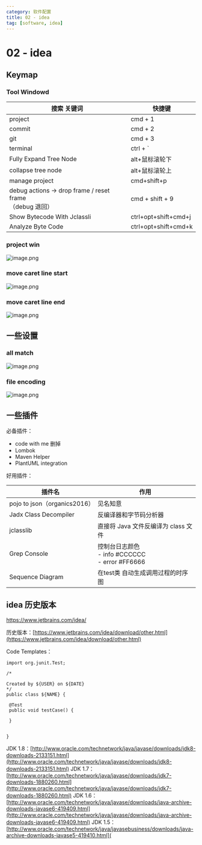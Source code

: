 ```yaml
---
category: 软件配置
title: 02 - idea
tag: [software, idea]
---
```

# 02 - idea

## Keymap

### Tool Windowd

| 搜索 关键词                                                   | 快捷键               |
| ------------------------------------------------------------- | -------------------- |
| project                                                       | cmd + 1              |
| commit                                                        | cmd + 2              |
| git                                                           | cmd + 3              |
| terminal                                                      | ctrl + `             |
| Fully Expand Tree Node                                        | alt+鼠标滚轮下       |
| collapse tree node                                            | alt+鼠标滚轮上       |
| manage project                                                | cmd+shift+p          |
| debug actions -> drop frame / reset frame <br/>（debug 退回） | cmd + shift + 9      |
| Show Bytecode With Jclassli                                   | ctrl+opt+shift+cmd+j |
| Analyze Byte Code                                             | ctrl+opt+shift+cmd+k |


### project win

![image.png](https://img.tianbin.cc/mbp/software/02-idea-01-project-window.jpg)

### move caret line start
![image.png](https://img.tianbin.cc/mbp/software/02-idea-02-move-start.jpg)
### move caret line end

![image.png](https://img.tianbin.cc/mbp/software/02-idea-03-move-end.jpg)

## 一些设置

### all match

![image.png](https://img.tianbin.cc/mbp/software/02-idea-04-allmatch.jpg)

### file encoding

![image.png](https://img.tianbin.cc/mbp/software/02-idea-05-fileencoding.jpg)

## 一些插件
必备插件：
 - code with me 删掉
 - Lombok
 - Maven Helper
 - PlantUML integration

好用插件：

| 插件名                       | 作用                                                         |
| ---------------------------- | ------------------------------------------------------------ |
| pojo to json（organics2016） | 见名知意                                                     |
| Jadx Class Decompiler        | 反编译器和字节码分析器                                       |
| jclasslib                    | 直接将 Java 文件反编译为 class 文件                          |
| Grep Console                 | 控制台日志颜色    <br/>	 - info #CCCCCC <br/>- error #FF6666 |
| Sequence Diagram             | 在test类 自动生成调用过程的时序图                            |


## idea 历史版本
<https://www.jetbrains.com/idea/>

历史版本：[https://www.jetbrains.com/idea/download/other.html](https://www.jetbrains.com/idea/download/other.html)

Code Templates：

```
import org.junit.Test;

/*

Created by ${USER} on ${DATE}
*/
public class ${NAME} {

 @Test
 public void testCase() {

 }


}
```

JDK 1.8：[http://www.oracle.com/technetwork/java/javase/downloads/jdk8-downloads-2133151.html](http://www.oracle.com/technetwork/java/javase/downloads/jdk8-downloads-2133151.html)
JDK 1.7：[http://www.oracle.com/technetwork/java/javase/downloads/jdk7-downloads-1880260.html](http://www.oracle.com/technetwork/java/javase/downloads/jdk7-downloads-1880260.html)
JDK 1.6：[http://www.oracle.com/technetwork/java/javase/downloads/java-archive-downloads-javase6-419409.html](http://www.oracle.com/technetwork/java/javase/downloads/java-archive-downloads-javase6-419409.html)
JDK 1.5：[http://www.oracle.com/technetwork/java/javasebusiness/downloads/java-archive-downloads-javase5-419410.html](